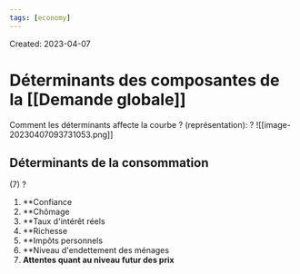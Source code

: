 ```yaml
---
tags: [economy] 
---
```

Created: 2023-04-07

# Déterminants des composantes de la [[Demande globale]]

Comment les déterminants affecte la courbe ? (représentation):
?
![[image-20230407093731053.png]]

## Déterminants de la  consommation
(7)
?
1. **Confiance
2. **Chômage
3. **Taux d'intérêt réels
4. **Richesse
5. **Impôts personnels
6. **Niveau d'endettement des ménages
7. **Attentes quant au niveau futur des prix**






